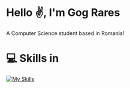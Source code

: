 # Hello ✌️, I'm Gog Rares 

A Computer Science student based in Romania!

# 💻 Skills in
[![My Skills](https://skillicons.dev/icons?i=arduino,c,cpp,java,py,sqlite)](https://skillicons.dev)

